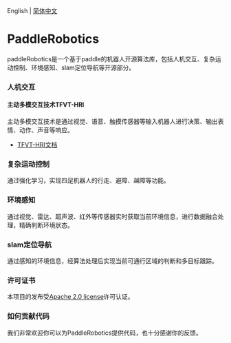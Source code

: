 English | [简体中文](README_cn.md)

# PaddleRobotics
paddleRobotics是一个基于paddle的机器人开源算法库，包括人机交互、复杂运动控制、环境感知、slam定位导航等开源部分。

### 人机交互
#### 主动多模交互技术TFVT-HRI
主动多模交互技术是通过视觉、语音、触摸传感器等输入机器人进行决策、输出表情、动作、声音等响应。
* [TFVT-HRI文档](./HRI/TFVT_HRI/README.md)

### 复杂运动控制
通过强化学习，实现四足机器人的行走、避障、越障等功能。

### 环境感知
通过视觉、雷达、超声波、红外等传感器实时获取当前环境信息，进行数据融合处理，精确判断环境状态。

### slam定位导航
通过感知的环境信息，经算法处理后实现当前可通行区域的判断和多目标跟踪。

### 许可证书
本项目的发布受[Apache 2.0 license](LICENSE)许可认证。

### 如何贡献代码

我们非常欢迎你可以为PaddleRobotics提供代码，也十分感谢你的反馈。

